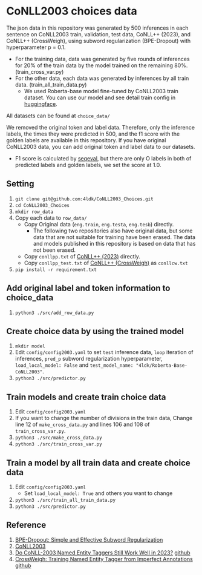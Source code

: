 # CoNLL2003 choices data

The json data in this repository was generated by 500 inferences in each sentence on CoNLL2003 train, validation, test data, CoNLL++ (2023), and CoNLL++ (CrossWeigh), using subword regularization (BPE-Dropout) with hyperparameter p = 0.1.
- For the training data, data was generated by five rounds of inferences for 20% of the train data by the model trained on the remaining 80%. (train_cross_var.py)
- For the other data, each data was generated by inferences by all train data. (train_all_train_data.py)
  - We used Roberta-base model fine-tuned by CoNLL2003 train dataset. You can use our model and see detail train config in [huggingface](https://huggingface.co/4ldk/Roberta-Base-CoNLL2003/blob/main/README.md).

All datasets can be found at `choice_data/`

We removed the original token and label data. Therefore, only the inference labels, the times they were predicted in 500, and the f1 score with the golden labels are available in this repository. If you have original CoNLL2003 data, you can add original token and label data to our datasets.
- F1 score is calculated by [seqeval](https://github.com/chakki-works/seqeval), but there are only O labels in both of predicted labels and golden labels, we set the score at 1.0.

## Setting
1. `git clone git@github.com:4ldk/CoNLL2003_Choices.git`
2. `cd CoNLL2003_Choices`
3. `mkdir row_data`
4. Copy each data to `row_data/`
    - Copy Original data (`eng.train`, `eng.testa`, `eng.tesb`) directly.
        - The following two repositories also have original data, but some data that are not suitable for training have been erased. The data and models published in this repository is based on data that has not been erased.
    - Copy `conllpp.txt` of [CoNLL++ (2023)](https://github.com/ShuhengL/acl2023_conllpp) directly.
    - Copy `conllpp_test.txt` of [CoNLL++ (CrossWeigh)](https://github.com/ZihanWangKi/CrossWeigh) as `conllcw.txt`
5. `pip install -r requirement.txt`

## Add original label and token information to choice_data
1. `python3 ./src/add_row_data.py`

## Create choice data by using the trained model
1. `mkdir model`
2. Edit `config/config2003.yaml` to set `test` inference data, `loop` iteration of inferences, `pred_p` subword regularization hyperparameter, `load_local_model: False` and `test_model_name: "4ldk/Roberta-Base-CoNLL2003"`.
3. `python3 ./src/predictor.py`

## Train models and create train choice data
1. Edit `config/config2003.yaml`
2. If you want to change the number of divisions in the train data, Change line 12 of `make_cross_data.py` and lines 106 and 108 of `train_cross_var.py`.
3. `python3 ./src/make_cross_data.py`
4. `python3 ./src/train_cross_var.py`

## Train a model by all train data and create choice data
1. Edit `config/config2003.yaml`
    - Set `load_local_model: True` and others you want to change
2. `python3 ./src/train_all_train_data.py`
3. `python3 ./src/predictor.py`

## Reference
1. [BPE-Dropout: Simple and Effective Subword Regularization](https://aclanthology.org/2020.acl-main.170/)
2. [CoNLL2003](https://www.clips.uantwerpen.be/conll2003/ner/)
3. [Do CoNLL-2003 Named Entity Taggers Still Work Well in 2023?](https://aclanthology.org/2023.acl-long.459.pdf) [github](https://github.com/ShuhengL/acl2023_conllpp)
4. [CrossWeigh: Training Named Entity Tagger from Imperfect Annotations](https://aclanthology.org/D19-1519/) [github](https://github.com/ZihanWangKi/CrossWeigh)
